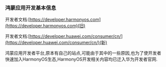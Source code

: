 ### 鸿蒙应用开发基本信息

开发者文档:[https://developer.harmonyos.com](https://developer.harmonyos.com)(旧)

开发者文档:[https://developer.huawei.com/consumer/cn/](https://developer.huawei.com/consumer/cn/)(新)

鸿蒙应用开发者平台,原本有自己的站点,可能由于其中的一些原因,也为了使开发者快速加入HarmonyOS生态,HarmonyOS开发相关内容均已迁入华为开发者官网.